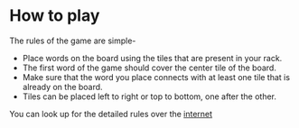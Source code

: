 # How to play

The rules of the game are simple-
* Place words on the board using the tiles that are present in your rack.
* The first word of the game should cover the center tile of the board.
* Make sure that the word you place connects with at least one tile that is already on the board.
* Tiles can be placed left to right or top to bottom, one after the other.

You can look up for the detailed rules over the [internet](https://www.youtube.com/watch?v=swlg3vQXboE)

